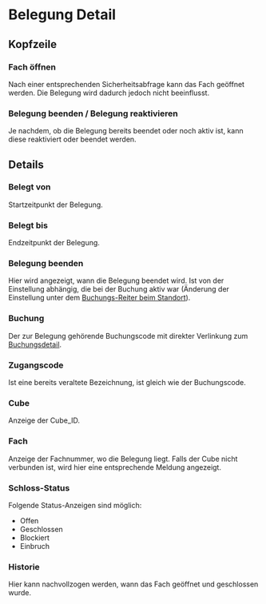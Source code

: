# Belegung Detail

<ImageCaption
    src="/belegung-detail/grafik.png"
    alt="Belegung Detail Übersicht"
    caption="Belegung Detail Übersicht"
/>

## Kopfzeile

### Fach öffnen

Nach einer entsprechenden Sicherheitsabfrage kann das Fach geöffnet werden. Die Belegung wird dadurch jedoch nicht beeinflusst. 

<ImageCaption
    src="/belegung-detail/grafik%201.png"
    alt="Sicherheitsabfrage beim Öffnen des Faches"
    caption="Sicherheitsabfrage beim Öffnen des Faches"
/>

### Belegung beenden / Belegung reaktivieren

Je nachdem, ob die Belegung bereits beendet oder noch aktiv ist, kann diese reaktiviert oder beendet werden.

<ImageCaption
    src="/belegung-detail/grafik%202.png"
    alt="Sicherheitsabfrage beim Öffnen des Faches"
    caption="Sicherheitsabfrage beim Öffnen des Faches"
/>

## Details

### Belegt von
Startzeitpunkt der Belegung.

### Belegt bis
Endzeitpunkt der Belegung.

### Belegung beenden
Hier wird angezeigt, wann die Belegung beendet wird. Ist von der Einstellung abhängig, die bei der Buchung aktiv war (Änderung der Einstellung unter dem [Buchungs-Reiter beim Standort](https://www.notion.so/Standorte-Buchung-Tab-25cadd09e8738047866ec01463b73362?pvs=21)).

### Buchung
Der zur Belegung gehörende Buchungscode mit direkter Verlinkung zum [Buchungsdetail](https://www.notion.so/Buchung-Detail-261add09e8738046b43fef46c77e0af3?pvs=21).

### Zugangscode
Ist eine bereits veraltete Bezeichnung, ist gleich wie der Buchungscode.

### Cube
Anzeige der Cube_ID.

### Fach
Anzeige der Fachnummer, wo die Belegung liegt. Falls der Cube nicht verbunden ist, wird hier eine entsprechende Meldung angezeigt.

### Schloss-Status
Folgende Status-Anzeigen sind möglich:

- Offen
- Geschlossen
- Blockiert
- Einbruch

### Historie
Hier kann nachvollzogen werden, wann das Fach geöffnet und geschlossen wurde.